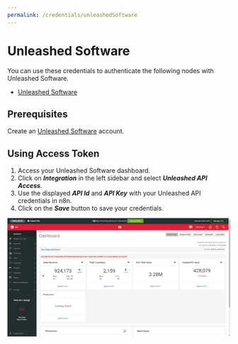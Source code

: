 ```yaml
---
permalink: /credentials/unleashedSoftware
---
```


# Unleashed Software

You can use these credentials to authenticate the following nodes with Unleashed Software.
- [Unleashed Software](../../nodes-library/nodes/UnleashedSoftware/README.md)

## Prerequisites

Create an [Unleashed Software](https://www.unleashedsoftware.com/) account.

## Using Access Token

1. Access your Unleashed Software dashboard.
2. Click on ***Integration*** in the left sidebar and select ***Unleashed API Access***.
3. Use the displayed ***API Id*** and ***API Key*** with your Unleashed API credentials in n8n.
4. Click on the ***Save*** button to save your credentials.

![Getting Unleashed Software credentials](./using-access-token.gif)
